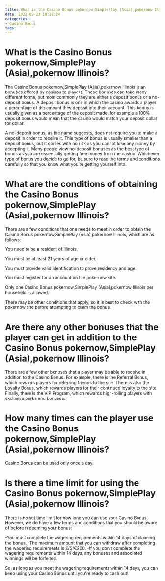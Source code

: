 ```yaml
---
title: What is the Casino Bonus pokernow,SimplePlay (Asia),pokernow Illinois
date: 2022-09-23 18:27:24
categories:
- Casino Bonus
tags:
---
```



#  What is the Casino Bonus pokernow,SimplePlay (Asia),pokernow Illinois?

The Casino Bonus pokernow,SimplePlay (Asia),pokernow Illinois is an bonuses offered by casinos to players. These bonuses can take many different forms, but most commonly they are either a deposit bonus or a no-deposit bonus. A deposit bonus is one in which the casino awards a player a percentage of the amount they deposit into their account. This bonus is usually given as a percentage of the deposit made, for example a 100% deposit bonus would mean that the casino would match your deposit dollar for dollar. 

A no-deposit bonus, as the name suggests, does not require you to make a deposit in order to receive it. This type of bonus is usually smaller than a deposit bonus, but it comes with no risk as you cannot lose any money by accepting it. Many people view no-deposit bonuses as the best type of bonus as you are essentially getting free money from the casino. Whichever type of bonus you decide to go for, be sure to read the terms and conditions carefully so that you know what you’re getting yourself into.

#  What are the conditions of obtaining the Casino Bonus pokernow,SimplePlay (Asia),pokernow Illinois?

There are a few conditions that one needs to meet in order to obtain the Casino Bonus pokernow,SimplePlay (Asia),pokernow Illinois, which are as follows:

You need to be a resident of Illinois.

You must be at least 21 years of age or older.

You must provide valid identification to prove residency and age.

You must register for an account on the pokernow site.

Only one Casino Bonus pokernow,SimplePlay (Asia),pokernow Illinois per household is allowed.

There may be other conditions that apply, so it is best to check with the pokernow site before attempting to claim the bonus.

#  Are there any other bonuses that the player can get in addition to the Casino Bonus pokernow,SimplePlay (Asia),pokernow Illinois?

There are a few other bonuses that a player may be able to receive in addition to the Casino Bonus. For example, there is the Referral Bonus, which rewards players for referring friends to the site. There is also the Loyalty Bonus, which rewards players for their continued loyalty to the site. Finally, there is the VIP Program, which rewards high-rolling players with exclusive perks and bonuses.

#  How many times can the player use the Casino Bonus pokernow,SimplePlay (Asia),pokernow Illinois?

Casino Bonus can be used only once a day.

#  Is there a time limit for using the Casino Bonus pokernow,SimplePlay (Asia),pokernow Illinois?

There is no set time limit for how long you can use your Casino Bonus. However, we do have a few terms and conditions that you should be aware of before redeeming your bonus:

-You must complete the wagering requirements within 14 days of claiming the bonus.
-The maximum amount that you can withdraw after completing the wagering requirements is £/$/€200.
-If you don't complete the wagering requirements within 14 days, any bonuses and associated winnings will be forfeited.

So, as long as you meet the wagering requirements within 14 days, you can keep using your Casino Bonus until you're ready to cash out!